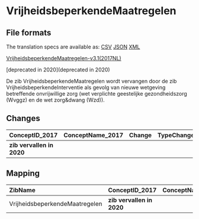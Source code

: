 # VrijheidsbeperkendeMaatregelen
## File formats

The translation specs are available as: 
[CSV](../csv/VrijheidsbeperkendeMaatregelen.csv) [JSON](../json/VrijheidsbeperkendeMaatregelen.json) [XML](../xml/VrijheidsbeperkendeMaatregelen.xml)



[VrijheidsbeperkendeMaatregelen-v3.1(2017NL)](https://zibs.nl/wiki/VrijheidsbeperkendeMaatregelen-v3.1(2017NL))

[deprecated in 2020](deprecated in 2020)



De zib VrijheidsbeperkendeMaatregelen wordt vervangen door de zib VrijheidsbeperkendeInterventie als gevolg van nieuwe wetgeving betreffende onvrijwillige zorg (wet verplichte geestelijke gezondheidszorg (Wvggz) en de wet zorg&dwang (Wzd)).





## Changes

| ConceptID_2017            | ConceptName_2017   | Change   | TypeChange   | Impact_heen   | TRANSLATIE_spec_heen   | Impact_terug   | TRANSLATIE_spec_terug   | Omschrijving   |
|:--------------------------|:-------------------|:---------|:-------------|:--------------|:-----------------------|:---------------|:------------------------|:---------------|
| **zib vervallen in 2020** |                    |          |              |               |                        |                |                         |                |

## Mapping

| ZibName                        | ConceptID_2017            | ConceptName_2017   | Codelists_2017   | Change   | ConceptID_2020            | ConceptName_2020   | Codelists_2020   | Bits   | Omschrijving   | TypeChange   | Impact_heen   | TRANSLATIE_spec_heen   | Impact_terug   | TRANSLATIE_spec_terug   |
|:-------------------------------|:--------------------------|:-------------------|:-----------------|:---------|:--------------------------|:-------------------|:-----------------|:-------|:---------------|:-------------|:--------------|:-----------------------|:---------------|:------------------------|
| VrijheidsbeperkendeMaatregelen | **zib vervallen in 2020** |                    |                  |          | **zib vervallen in 2020** |                    |                  |        |                |              |               |                        |                |                         |

